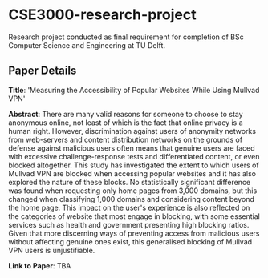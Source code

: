 # CSE3000-research-project

Research project conducted as final requirement for completion of BSc Computer Science and Engineering at TU Delft.


## Paper Details

**Title**: 'Measuring the Accessibility of Popular Websites While Using Mullvad VPN'

**Abstract**: There are many valid reasons for someone to choose to stay anonymous online, not least of which is the fact that online privacy is a human right. However, discrimination against users of anonymity networks from web-servers and content distribution networks on the grounds of defense against malicious users often means that genuine users are faced with excessive challenge-response tests and differentiated content, or even blocked altogether. This study has investigated the extent to which users of Mullvad VPN are blocked when accessing popular websites and it has also explored the nature of these blocks. No statistically significant difference was found when requesting only home pages from 3,000 domains, but this changed when classifying 1,000 domains and considering content beyond the home page. This impact on the user's experience is also reflected on the categories of website that most engage in blocking, with some essential services such as health and government presenting high blocking ratios. Given that more discerning ways of preventing access from malicious users without affecting genuine ones exist, this generalised blocking of Mullvad VPN users is unjustifiable.

**Link to Paper**: TBA

